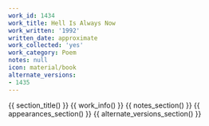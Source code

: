 ```yaml
---
work_id: 1434
work_title: Hell Is Always Now
work_written: '1992'
written_date: approximate
work_collected: 'yes'
work_category: Poem
notes: null
icon: material/book
alternate_versions:
- 1435
---
```


{{ section_title() }}
{{ work_info() }}
{{ notes_section() }}
{{ appearances_section() }}
{{ alternate_versions_section() }}